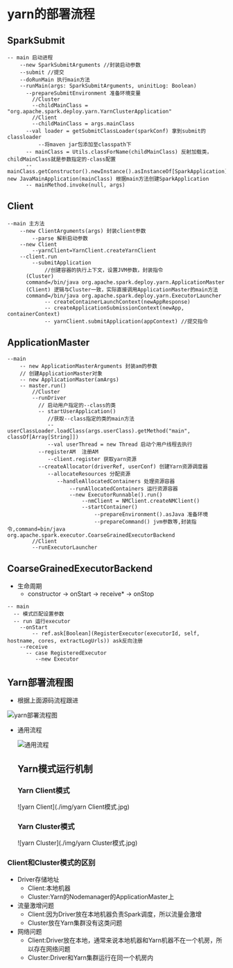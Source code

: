 # yarn的部署流程

## SparkSubmit

```
-- main 启动进程
	--new SparkSubmitArguments //封装启动参数
	--submit //提交
	--doRunMain 执行main方法
	--runMain(args: SparkSubmitArguments, uninitLog: Boolean)
	  --prepareSubmitEnvironment 准备环境变量
	  	//Cluster
	  	--childMainClass = "org.apache.spark.deploy.yarn.YarnClusterApplication"
	  	//Client
	  	--childMainClass = args.mainClass
	  --val loader = getSubmitClassLoader(sparkConf) 拿到submit的classloader
	      --将maven jar包添加至classpath下
	  -- mainClass = Utils.classForName(childMainClass) 反射加载类，childMainClass就是参数指定的-class配置
	  -- mainClass.getConstructor().newInstance().asInstanceOf[SparkApplication]& new JavaMainApplication(mainClass) 根据main方法创建SparkApplication
	  -- mainMethod.invoke(null, args)
```

## Client

```
--main 主方法
	--new ClientArguments(args) 封装client参数
		--parse 解析启动参数
	--new Client
		--yarnClient=YarnClient.createYarnClient
	--client.run
		--submitApplication
			//创建容器的执行上下文，设置JVM参数，封装指令
      (Cluster) 
      command=/bin/java org.apache.spark.deploy.yarn.ApplicationMaster 
      (Client) 逻辑与Cluster一致，实际直接调用ApplicationMaster的main方法
      command=/bin/java org.apache.spark.deploy.yarn.ExecutorLauncher 
			-- createContainerLaunchContext(newAppResponse)   
			-- createApplicationSubmissionContext(newApp, containerContext)
			-- yarnClient.submitApplication(appContext) //提交指令
```

## ApplicationMaster

```
--main
	-- new ApplicationMasterArguments 封装am的参数
	// 创建ApplicationMaster对象
	-- new ApplicationMaster(amArgs)
	-- master.run()
		//Cluster
		--runDriver
		  // 启动用户指定的--class的类
		  -- startUserApplication()
		     //获取--class指定的类的main方法
		     --userClassLoader.loadClass(args.userClass).getMethod("main", classOf[Array[String]])
		     --val userThread = new Thread 启动个用户线程去执行
		  --registerAM  注册AM
		     --client.register 获取yarn资源
		  --createAllocator(driverRef, userConf) 创建Yarn资源调度器
		     --allocateResources 分配资源
		        --handleAllocatedContainers 处理资源容器
		        	--runAllocatedContainers 运行资源容器
		        	--new ExecutorRunnable().run()
		        		--nmClient = NMClient.createNMClient()
		        		--startContainer()
		        			--prepareEnvironment().asJava 准备环境
		        			--prepareCommand() jvm参数等,封装指令,command=bin/java org.apache.spark.executor.CoarseGrainedExecutorBackend
		//Client
		--runExecutorLauncher
```

## CoarseGrainedExecutorBackend

* 生命周期
  * constructor -> onStart -> receive\* -> onStop

```
-- main
  -- 模式匹配设置参数
  -- run 运行executor
  	--onStart
  		-- ref.ask[Boolean](RegisterExecutor(executorId, self, hostname, cores, extractLogUrls)) ask反向注册
  	--receive
  	  -- case RegisteredExecutor
  	     --new Executor
```

## Yarn部署流程图

* 根据上面源码流程跟进

![yarn部署流程图](img/sparkSubmit部署流程.jpg)

*   通用流程

    <img src="img/SparkSubmit通用流程.png" alt="通用流程" data-size="original">

    ## Yarn模式运行机制

    ### Yarn Client模式

    !\[yarn Client]\(./img/yarn Client模式.jpg)

    ### Yarn Cluster模式

    !\[yarn Cluster]\(./img/yarn Cluster模式.jpg)

### Client和Cluster模式的区别

* Driver存储地址
  * Client:本地机器
  * Cluster:Yarn的Nodemanager的ApplicationMaster上
* 流量激增问题
  * Client:因为Driver放在本地机器负责Spark调度，所以流量会激增
  * Cluster放在Yarn集群没有这类问题
* 网络问题
  * Client:Driver放在本地，通常来说本地机器和Yarn机器不在一个机房，所以存在网络问题
  * Cluster:Driver和Yarn集群运行在同一个机房内

